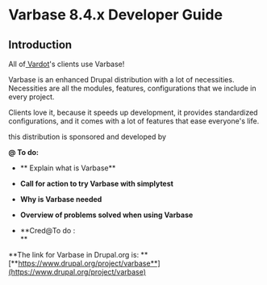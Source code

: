 # **Varbase 8.4.x Developer Guide**

## 

## 

## **Introduction**

All of[ Vardot](https://www.vardot.com)'s clients use Varbase!

Varbase is an enhanced Drupal distribution with a lot of necessities. Necessities are all the modules, features, configurations that we include in every project.

Clients love it, because it speeds up development, it provides standardized configurations, and it comes with a lot of features that ease everyone's life.

this distribution is sponsored and developed by

**@ To do:**

* ** Explain what is Varbase**

* **Call for action to try Varbase with simplytest**

* **Why is Varbase needed**

* **Overview of problems solved when using Varbase**

* **Cred@To do :    
  **

**The link for Varbase in Drupal.org is:  **[**https://www.drupal.org/project/varbase**](https://www.drupal.org/project/varbase)

